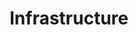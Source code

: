 ---
# An instance of the Featurette widget.
# Documentation: https://wowchemy.com/docs/page-builder/
widget: featurette

# This file represents a page section.
headless: true

# Order that this section appears on the page.
weight: 10

title: Infrastructure
subtitle:

# Showcase personal skills or business features.
# - Add/remove as many `feature` blocks below as you like.
# - For available icons, see: https://wowchemy.com/docs/page-builder/#icons

feature:
- name: Terraform
  icon: terraform
  icon_pack: custom

- name: Kubernetes
  icon: kubernetes
  icon_pack: custom

- name: Docker
  icon: docker
  icon_pack: custom

- name: Ubuntu
  icon: ubuntu
  icon_pack: custom

- name: Nginx
  icon: nginx
  icon_pack: custom
---